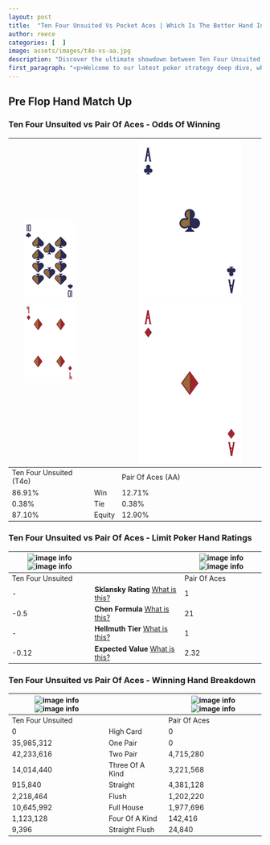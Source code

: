 ```yaml
---
layout: post
title:  "Ten Four Unsuited Vs Pocket Aces | Which Is The Better Hand In Poker? A Complete Guide"
author: reece
categories: [  ]
image: assets/images/t4o-vs-aa.jpg
description: "Discover the ultimate showdown between Ten Four Unsuited and Pair Of Aces in poker! Uncover the odds, strategies, and scenarios where one hand triumphs over the other. Get ready to up your poker game with this thrilling analysis."
first_paragraph: "<p>Welcome to our latest poker strategy deep dive, where we're pitting two distinct hands against each other in a high-stakes showdown: Ten Four Unsuited vs Pair Of Aces.</p><p>In the dynamic world of poker, every decision counts, and knowing which hand holds the upper hand is key to your success at the table.</p><p>In this article, we'll dissect these two hands, explore the scenarios where one dominates the other, and equip you with the knowledge to make strategic choices that can tip the odds in your favor.</p><p>Get ready to unravel the intriguing dynamics of these poker hands and elevate your game to new heights.</p>"
---
```




[comment]: # (sp0)

## Pre Flop Hand Match Up

<div class="table hand-ratings" markdown="1"> 



### Ten Four Unsuited vs Pair Of Aces - Odds Of Winning


    
| ![image info](assets/images/hand1/t.png) ![image info](assets/images/hand1/4o.png) |  | ![image info](assets/images/hand2/a.png) ![image info](assets/images/hand2/ao.png) |
| -------- | -------- | -------- |
| Ten Four Unsuited (T4o) |  | Pair Of Aces (AA) |
| 86.91% | Win | 12.71% |
| 0.38% | Tie | 0.38% |
| 87.10% | Equity | 12.90% |




[comment]: # (sp1)



### Ten Four Unsuited vs Pair Of Aces - Limit Poker Hand Ratings


    
| ![image info](https://www.riverpairs.com/assets/images/hand1/t.png) ![image info](https://www.riverpairs.com/assets/images/hand1/4o.png) |  | ![image info](https://www.riverpairs.com/assets/images/hand2/a.png) ![image info](https://www.riverpairs.com/assets/images/hand2/ao.png) |
| -------- | -------- | -------- |
| Ten Four Unsuited |  | Pair Of Aces |
| - | **Sklansky Rating** [What is this?](/sklansky-rating-explained) | 1 |
| -0.5 | **Chen Formula** [What is this?](/chen-formula-explained) | 21 |
| - | **Hellmuth Tier** [What is this?](/Hellmuth-tier-explained) | 1 |
| -0.12 | **Expected Value** [What is this?](/expected-value-explained) | 2.32 |




[comment]: # (sp2)



### Ten Four Unsuited vs Pair Of Aces - Winning Hand Breakdown


    
| ![image info](https://www.riverpairs.com/assets/images/hand1/t.png) ![image info](https://www.riverpairs.com/assets/images/hand1/4o.png) |  | ![image info](https://www.riverpairs.com/assets/images/hand2/a.png) ![image info](https://www.riverpairs.com/assets/images/hand2/ao.png) |
| -------- | -------- | -------- |
| Ten Four Unsuited |  | Pair Of Aces |
| 0 | High Card | 0 |
| 35,985,312 | One Pair | 0 |
| 42,233,616 | Two Pair | 4,715,280 |
| 14,014,440 | Three Of A Kind | 3,221,568 |
| 915,840 | Straight | 4,381,128 |
| 2,218,464 | Flush | 1,202,220 |
| 10,645,992 | Full House | 1,977,696 |
| 1,123,128 | Four Of A Kind | 142,416 |
| 9,396 | Straight Flush | 24,840 |




[comment]: # (sp3)



</div>

[comment]: # (sp4)



[comment]: # (sp5)

